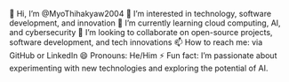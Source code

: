 👋 Hi, I’m @MyoThihakyaw2004
👀 I’m interested in technology, software development, and innovation
🌱 I’m currently learning cloud computing, AI, and cybersecurity
💞️ I’m looking to collaborate on open-source projects, software development, and tech innovations
📫 How to reach me: via GitHub or LinkedIn
😄 Pronouns: He/Him
⚡ Fun fact: I’m passionate about experimenting with new technologies and exploring the potential of AI.

<!---
MyoThihakyaw2004/MyoThihakyaw2004 is a ✨ special ✨ repository because its `README.md` (this file) appears on your GitHub profile.
You can click the Preview link to take a look at your changes.
--->
